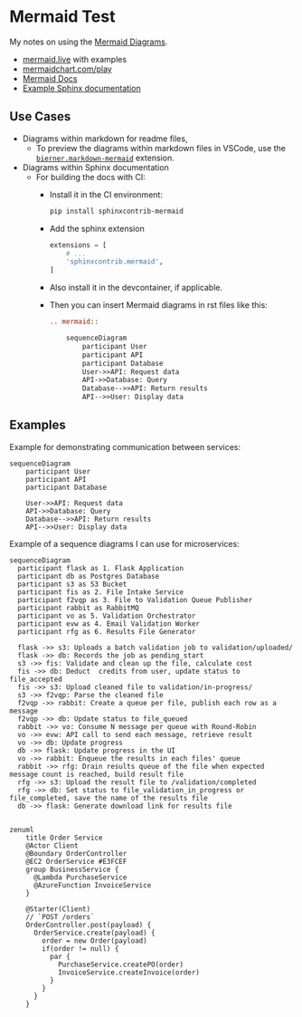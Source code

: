 # Mermaid Test

My notes on using the [Mermaid Diagrams](https://mermaid.js.org/).

- [mermaid.live](https://mermaid.live/) with examples
- [mermaidchart.com/play](https://www.mermaidchart.com/play)
- [Mermaid Docs](https://mermaid.js.org/intro/)
- [Example Sphinx documentation](https://sphinxcontrib-mermaid-demo.readthedocs.io/en/latest/)

## Use Cases

- Diagrams within markdown for readme files,
  - To preview the diagrams within markdown files in VSCode, use the [`bierner.markdown-mermaid`](https://marketplace.visualstudio.com/items/?itemName=bierner.markdown-mermaid) extension.
- Diagrams within Sphinx documentation
  - For building the docs with CI:
    - Install it in the CI environment:

        ```bash
        pip install sphinxcontrib-mermaid
        ```

    - Add the sphinx extension

        ```python
        extensions = [
            # ...
            'sphinxcontrib.mermaid',
        ]
        ```

    - Also install it in the devcontainer, if applicable.

    - Then you can insert Mermaid diagrams in rst files like this:

        ```rst
        .. mermaid::

            sequenceDiagram
                participant User
                participant API
                participant Database
                User->>API: Request data
                API->>Database: Query
                Database-->>API: Return results
                API-->>User: Display data
        ```

## Examples

Example for demonstrating communication between services:

```mermaid
sequenceDiagram
    participant User
    participant API
    participant Database
    
    User->>API: Request data
    API->>Database: Query
    Database-->>API: Return results
    API-->>User: Display data
```

Example of a sequence diagrams I can use for microservices:

```mermaid
sequenceDiagram
  participant flask as 1. Flask Application
  participant db as Postgres Database
  participant s3 as S3 Bucket
  participant fis as 2. File Intake Service
  participant f2vqp as 3. File to Validation Queue Publisher
  participant rabbit as RabbitMQ
  participant vo as 5. Validation Orchestrator
  participant evw as 4. Email Validation Worker
  participant rfg as 6. Results File Generator

  flask ->> s3: Uploads a batch validation job to validation/uploaded/
  flask ->> db: Records the job as pending_start
  s3 ->> fis: Validate and clean up the file, calculate cost
  fis ->> db: Deduct  credits from user, update status to file_accepted
  fis ->> s3: Upload cleaned file to validation/in-progress/
  s3 ->> f2vqp: Parse the cleaned file
  f2vqp ->> rabbit: Create a queue per file, publish each row as a message
  f2vqp ->> db: Update status to file_queued
  rabbit ->> vo: Consume N message per queue with Round-Robin
  vo ->> evw: API call to send each message, retrieve result
  vo ->> db: Update progress
  db ->> flask: Update progress in the UI
  vo ->> rabbit: Enqueue the results in each files' queue
  rabbit ->> rfg: Drain results queue of the file when expected message count is reached, build result file
  rfg ->> s3: Upload the result file to /validation/completed
  rfg ->> db: Set status to file_validation_in_progress or file_completed, save the name of the results file
  db ->> flask: Generate download link for results file


```

```mermaid
zenuml
    title Order Service
    @Actor Client
    @Boundary OrderController
    @EC2 OrderService #E3FCEF
    group BusinessService {
      @Lambda PurchaseService
      @AzureFunction InvoiceService
    }

    @Starter(Client)
    // `POST /orders`
    OrderController.post(payload) {
      OrderService.create(payload) {
        order = new Order(payload)
        if(order != null) {
          par {
            PurchaseService.createPO(order)
            InvoiceService.createInvoice(order)      
          }      
        }
      }
    }
    
```